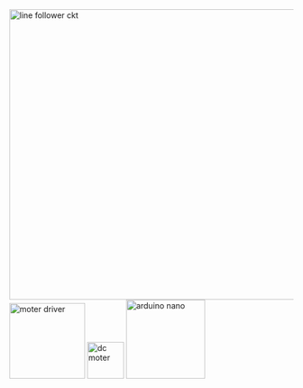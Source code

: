 

<img width="515" alt="line follower ckt" src="https://user-images.githubusercontent.com/73009807/144757702-e3a80855-b299-4b12-afbd-6874de2342ba.png">



<img width="134" alt="moter driver" src="https://user-images.githubusercontent.com/73009807/144757670-e57fdc67-8d0b-400d-9ec8-a7221d49be1c.png">


<img width="65" alt="dc moter" src="https://user-images.githubusercontent.com/73009807/144757676-14ce0af2-d4b7-4852-85a5-950c6924fb44.png">


<img width="140" alt="arduino nano" src="https://user-images.githubusercontent.com/73009807/144757680-2189f266-0c80-4a96-937c-3532b3823601.png">
